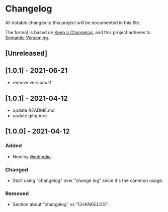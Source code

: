 # Changelog

All notable changes to this project will be documented in this file.

The format is based on [Keep a Changelog](https://keepachangelog.com/en/1.0.0/),
and this project adheres to [Semantic Versioning](https://semver.org/spec/v2.0.0.html).

## [Unreleased]

## [1.0.1] - 2021-06-21

- remove versions.tf

## [1.0.1] - 2021-04-12

- update README.md
- update gitignore

## [1.0.0] - 2021-04-12

### Added

- New by [@mhmdio](https://github.com/mhmdio).

### Changed

- Start using "changelog" over "change log" since it's the common usage.

### Removed

- Section about "changelog" vs "CHANGELOG".
